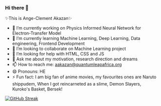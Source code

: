 ### Hi there 👋
✨This is Ange-Clement Akazan✨
<!-- **AngeClementAkazan/AngeClementAkazan** is a ✨ _special_ ✨ repository because its `README.md` (this file) appears on your GitHub profile. -->

<!-- Here are some ideas to get you started: -->

- 🔭 I’m currently working on Physics Informed Neural Network for Electron-Transfer Model
- 🌱 I’m currently learning Machine Learning, Deep Learning, Data engineering, Frontend Development 
- 👯 I’m looking to collaborate on Machine Learning project
- 🤔 I’m looking for help with HTML, CSS and JS
- 💬 Ask me about my motivation, research direction and dreams
- 📫 How to reach me: aakazan@quantumleapafrica.org
- 😄 Pronouns: HE
- ⚡ Fun fact: I am big fan of anime movies, my favourites ones are Naruto shippudem, When I got reincarneted as a slime, Demon Slayers, Kuroko's Basket, Bersek!

[![GitHub Streak](https://streak-stats.demolab.com/?user=AngeClementAkazan)](https://git.io/streak-stats)
